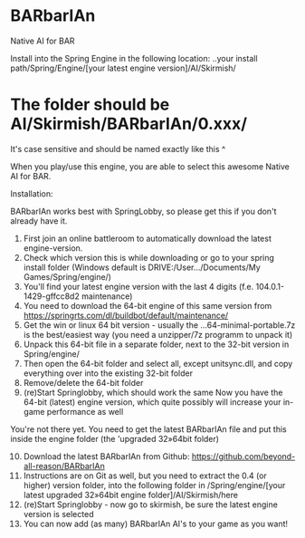 # BARbarIAn
 Native AI for BAR

Install into the Spring Engine in the following location:
..your install path/Spring/Engine/[your latest engine version]/AI/Skirmish/

# The folder should be AI/Skirmish/BARbarIAn/0.xxx/
It's case sensitive and should be named exactly like this ^

When you play/use this engine, you are able to select this awesome Native AI for BAR.


Installation:

BARbarIAn works best with SpringLobby, so please get this if you don't already have it.
 
1. First join an online battleroom to automatically download the latest engine-version.
2. Check which version this is while downloading or go to your spring install folder (Windows default is DRIVE:/User.../Documents/My Games/Spring/engine/)
3. You'll find your latest engine version with the last 4 digits (f.e. 104.0.1-1429-gffcc8d2 maintenance)
4. You need to download the 64-bit engine of this same version from https://springrts.com/dl/buildbot/default/maintenance/
5. Get the win or linux 64 bit version - usually the ...64-minimal-portable.7z is the best/easiest way (you need a unzipper/7z programm to unpack it)
6. Unpack this 64-bit file in a separate folder, next to the 32-bit version in Spring/engine/
7. Then open the 64-bit folder and select all, except unitsync.dll, and copy everything over into the existing 32-bit folder
8. Remove/delete the 64-bit folder
9. (re)Start Springlobby, which should work the same
Now you have the 64-bit (latest) engine version, which quite possibly will increase your in-game performance as well

You're not there yet.
You need to get the latest BARbarIAn file and put this inside the engine folder (the 'upgraded 32»64bit folder)

10. Download the latest BARbarIAn from Github: https://github.com/beyond-all-reason/BARbarIAn
11. Instructions are on Git as well, but you need to extract the 0.4 (or higher) version folder, into the following folder in /Spring/engine/[your latest upgraded 32»64bit engine folder]/AI/Skirmish/here
12. (re)Start Springlobby - now go to skirmish, be sure the latest engine version is selected
13. You can now add (as many) BARbarIAn AI's to your game as you want!
